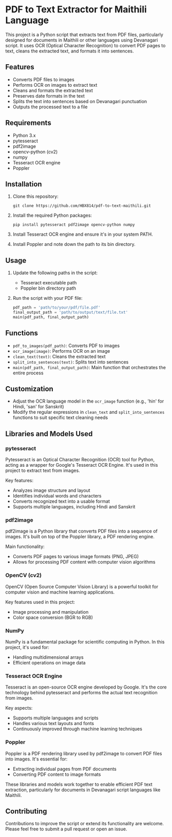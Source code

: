 # PDF to Text Extractor for Maithili Language

This project is a Python script that extracts text from PDF files, particularly designed for documents in Maithili or other languages using Devanagari script. It uses OCR (Optical Character Recognition) to convert PDF pages to text, cleans the extracted text, and formats it into sentences.

## Features

- Converts PDF files to images
- Performs OCR on images to extract text
- Cleans and formats the extracted text
- Preserves date formats in the text
- Splits the text into sentences based on Devanagari punctuation
- Outputs the processed text to a file

## Requirements

- Python 3.x
- pytesseract
- pdf2image
- opencv-python (cv2)
- numpy
- Tesseract OCR engine
- Poppler

## Installation

1. Clone this repository:
   ```
   git clone https://github.com/HBX814/pdf-to-text-maithili.git
   ```

2. Install the required Python packages:
   ```
   pip install pytesseract pdf2image opencv-python numpy
   ```

3. Install Tesseract OCR engine and ensure it's in your system PATH.

4. Install Poppler and note down the path to its bin directory.

## Usage

1. Update the following paths in the script:
   - Tesseract executable path
   - Poppler bin directory path

2. Run the script with your PDF file:
   ```python
   pdf_path = 'path/to/your/pdf/file.pdf'
   final_output_path = 'path/to/output/text/file.txt'
   main(pdf_path, final_output_path)
   ```

## Functions

- `pdf_to_images(pdf_path)`: Converts PDF to images
- `ocr_image(image)`: Performs OCR on an image
- `clean_text(text)`: Cleans the extracted text
- `split_into_sentences(text)`: Splits text into sentences
- `main(pdf_path, final_output_path)`: Main function that orchestrates the entire process

## Customization

- Adjust the OCR language model in the `ocr_image` function (e.g., 'hin' for Hindi, 'san' for Sanskrit)
- Modify the regular expressions in `clean_text` and `split_into_sentences` functions to suit specific text cleaning needs

## Libraries and Models Used

### pytesseract

Pytesseract is an Optical Character Recognition (OCR) tool for Python, acting as a wrapper for Google's Tesseract OCR Engine. It's used in this project to extract text from images.

Key features:
- Analyzes image structure and layout
- Identifies individual words and characters
- Converts recognized text into a usable format
- Supports multiple languages, including Hindi and Sanskrit

### pdf2image

pdf2image is a Python library that converts PDF files into a sequence of images. It's built on top of the Poppler library, a PDF rendering engine.

Main functionality:
- Converts PDF pages to various image formats (PNG, JPEG)
- Allows for processing PDF content with computer vision algorithms

### OpenCV (cv2)

OpenCV (Open Source Computer Vision Library) is a powerful toolkit for computer vision and machine learning applications.

Key features used in this project:
- Image processing and manipulation
- Color space conversion (BGR to RGB)

### NumPy

NumPy is a fundamental package for scientific computing in Python. In this project, it's used for:

- Handling multidimensional arrays
- Efficient operations on image data

### Tesseract OCR Engine

Tesseract is an open-source OCR engine developed by Google. It's the core technology behind pytesseract and performs the actual text recognition from images.

Key aspects:
- Supports multiple languages and scripts
- Handles various text layouts and fonts
- Continuously improved through machine learning techniques

### Poppler

Poppler is a PDF rendering library used by pdf2image to convert PDF files into images. It's essential for:

- Extracting individual pages from PDF documents
- Converting PDF content to image formats

These libraries and models work together to enable efficient PDF text extraction, particularly for documents in Devanagari script languages like Maithili.

## Contributing

Contributions to improve the script or extend its functionality are welcome. Please feel free to submit a pull request or open an issue.


